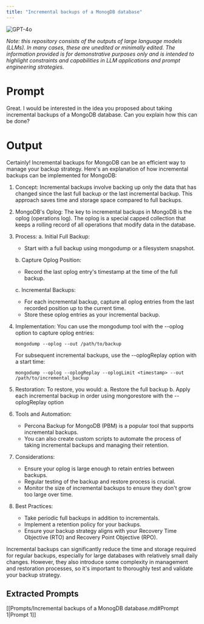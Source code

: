 ```yaml
---
title: "Incremental backups of a MonogDB database"
---
```

![GPT-4o](https://img.shields.io/badge/GPT--4o-3333FF?style=for-the-badge&logo=openai&logoColor=white)



*Note: this repository consists of the outputs of large language models (LLMs). In many cases, these are unedited or minimally edited. The information provided is for demonstrative purposes only and is intended to highlight constraints and capabilities in LLM applications and prompt engineering strategies.*


# Prompt

Great. I would be interested in the idea you proposed about taking incremental backups of a MongoDB database. Can you explain how this can be done?

# Output

Certainly! Incremental backups for MongoDB can be an efficient way to manage your backup strategy. Here's an explanation of how incremental backups can be implemented for MongoDB:

1. Concept:
   Incremental backups involve backing up only the data that has changed since the last full backup or the last incremental backup. This approach saves time and storage space compared to full backups.

2. MongoDB's Oplog:
   The key to incremental backups in MongoDB is the oplog (operations log). The oplog is a special capped collection that keeps a rolling record of all operations that modify data in the database.

3. Process:
   a. Initial Full Backup:
      - Start with a full backup using mongodump or a filesystem snapshot.
   
   b. Capture Oplog Position:
      - Record the last oplog entry's timestamp at the time of the full backup.
   
   c. Incremental Backups:
      - For each incremental backup, capture all oplog entries from the last recorded position up to the current time.
      - Store these oplog entries as your incremental backup.

4. Implementation:
   You can use the mongodump tool with the --oplog option to capture oplog entries:

   ```
   mongodump --oplog --out /path/to/backup
   ```

   For subsequent incremental backups, use the --oplogReplay option with a start time:

   ```
   mongodump --oplog --oplogReplay --oplogLimit <timestamp> --out /path/to/incremental_backup
   ```

5. Restoration:
   To restore, you would:
   a. Restore the full backup
   b. Apply each incremental backup in order using mongorestore with the --oplogReplay option

6. Tools and Automation:
   - Percona Backup for MongoDB (PBM) is a popular tool that supports incremental backups.
   - You can also create custom scripts to automate the process of taking incremental backups and managing their retention.

7. Considerations:
   - Ensure your oplog is large enough to retain entries between backups.
   - Regular testing of the backup and restore process is crucial.
   - Monitor the size of incremental backups to ensure they don't grow too large over time.

8. Best Practices:
   - Take periodic full backups in addition to incrementals.
   - Implement a retention policy for your backups.
   - Ensure your backup strategy aligns with your Recovery Time Objective (RTO) and Recovery Point Objective (RPO).

Incremental backups can significantly reduce the time and storage required for regular backups, especially for large databases with relatively small daily changes. However, they also introduce some complexity in management and restoration processes, so it's important to thoroughly test and validate your backup strategy.

 




## Extracted Prompts
[[Prompts/Incremental backups of a MonogDB database.md#Prompt 1|Prompt 1]]
